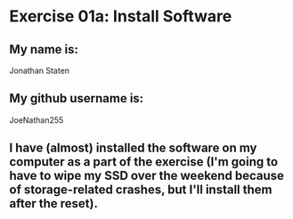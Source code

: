 # Exercise 01a: Install Software

## My name is:
Jonathan Staten

## My github username is:
JoeNathan255

## I have (almost) installed the software on my computer as a part of the exercise (I'm going to have to wipe my SSD over the weekend because of storage-related crashes, but I'll install them after the reset).
